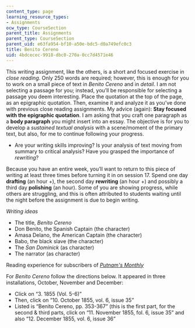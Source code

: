 ```yaml
---
content_type: page
learning_resource_types:
- Assignments
ocw_type: CourseSection
parent_title: Assignments
parent_type: CourseSection
parent_uid: e63fa954-bf10-a50e-bdc5-d0a749efc0c3
title: Benito Cereno
uid: 4bdcecec-9918-dbc0-270a-0cc7d4571e46
---
```


This writing assignment, like the others, is a short and focused exercise in _close reading_. Only 250 words are required; however, this is enough for you to work on a small piece of text in _Benito Cereno_ and in _detail_. I am not selecting a passage for you; instead, you’ll be responsible for selecting a passage you deem interesting. Place the quotation at the top of the page, as an epigraphic quotation. Then, examine it and analyze it as you’ve done with previous close reading assignments. My advice (again): **Stay focused with the epigraphic quotation**. I am asking that you craft one paragraph as a **body paragraph** you might insert into an essay. The objective is for you to develop a _sustained textual analysis_ with a scene/moment of the primary text, but also, for me to continue following your progress.

*   Are your writing skills improving? Is your analysis of text moving from summary to critical analysis? Have you grasped the importance of _rewriting_?

Because you have an entire week, you’ll want to return to this piece of writing at least three times before turning it in on session 17. Spend one day **drafting** (an hour +), the second day **rewriting** (an hour +) and possibly a third day **polishing** (an hour). Some of you are showing progress, while others are struggling, and this is often attributed to students waiting until the night before the assignment is due to begin writing.

_Writing ideas_

*   The title, _Benito Cereno_
*   Don Benito, the Spanish Captain (the character)
*   Amasa Delano, the American Captain (the character)
*   Babo, the black slave (the character)
*   The _San Dominick_ (as character)
*   The narrator (as character)

Reading experience for subscribers of [_Putnam's Monthly_](http://ebooks.library.cornell.edu/p/putn/putn.html)

For _Benito Cereno_ follow the directions below. It appeared in three installations, October, November and December:

*   Click on “3. 1855 (Vol. 5-6)”
*   Then, click on “10. October 1855, vol. 6, issue 35”
*   Listed is “Benito Cereno, pp. 353-367” (this is the first part, for the second & third parts, click on “11. November 1855, fol. 6, issue 35” and also “12. December 1855, vol. 6, issue 36”